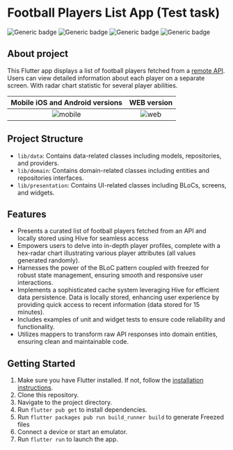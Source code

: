 # Football Players List App (Test task)

![Generic badge](https://img.shields.io/badge/flutter-blue?logo=flutter&style=for-the-badge)
![Generic badge](https://img.shields.io/badge/platform-android-34A853.svg?logo=android&style=for-the-badge)
![Generic badge](https://img.shields.io/badge/platform-ios-000000.svg?logo=ios&style=for-the-badge)
![Generic badge](https://img.shields.io/badge/platform-web-4285F4.svg?logo=googlechrome&style=for-the-badge)

## About project

This Flutter app displays a list of football players fetched from a [remote API](https://rapidapi.com/api-sports/api/api-football).
Users can view detailed information about each player on a separate screen. With radar chart statistic for several player abilities.

| Mobile iOS and Android versions | WEB version |
| :---: | :---: |
| ![mobile](https://imgur.com/HXnBPiP.gif) | ![web](https://imgur.com/ZCqMo4e.gif) |

## Project Structure
- `lib/data`: Contains data-related classes including models, repositories, and providers.
- `lib/domain`: Contains domain-related classes including entities and repositories interfaces.
- `lib/presentation`: Contains UI-related classes including BLoCs, screens, and widgets.

## Features
- Presents a curated list of football players fetched from an API and locally stored using Hive for seamless access
- Empowers users to delve into in-depth player profiles, complete with a hex-radar chart illustrating various player attributes (all values generated randomly).
- Harnesses the power of the BLoC pattern coupled with freezed for robust state management, ensuring smooth and responsive user interactions.
- Implements a sophisticated cache system leveraging Hive for efficient data persistence. Data is locally stored, enhancing user experience by providing quick access to recent information (data stored for 15 minutes).
- Includes examples of unit and widget tests to ensure code reliability and functionality.
- Utilizes mappers to transform raw API responses into domain entities, ensuring clean and maintainable code.

## Getting Started
1. Make sure you have Flutter installed. If not, follow the [installation instructions](https://flutter.dev/docs/get-started/install).
2. Clone this repository.
3. Navigate to the project directory.
4. Run `flutter pub get` to install dependencies.
5. Run `flutter packages pub run build_runner build` to generate Freezed files
6. Connect a device or start an emulator.
7. Run `flutter run` to launch the app.


